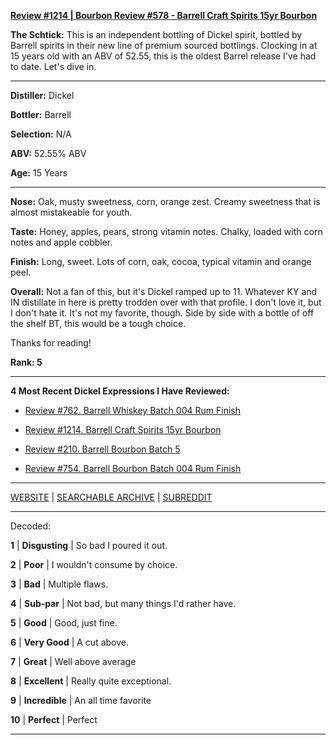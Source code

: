 
[**Review #1214 | Bourbon Review #578 - Barrell Craft Spirits 15yr Bourbon**]( https://t8ke.review/review-1214-barrell-craft-spirits-15yr-bourbon)

**The Schtick:** This is an independent bottling of Dickel spirit, bottled by Barrell spirits in their new line of premium sourced bottlings. Clocking in at 15 years old with an ABV of 52.55, this is the oldest Barrel release I've had to date. Let's dive in. 

-----

**Distiller:** Dickel

**Bottler:** Barrell

**Selection:** N/A

**ABV:** 52.55% ABV

**Age:** 15 Years 

-----

**Nose:**  Oak, musty sweetness, corn, orange zest. Creamy sweetness that is almost mistakeable for youth. 

**Taste:** Honey, apples, pears, strong vitamin notes. Chalky, loaded with corn notes and apple cobbler. 

**Finish:** Long, sweet. Lots of corn, oak, cocoa, typical vitamin and orange peel. 

**Overall:** Not a fan of this, but it's Dickel ramped up to 11. Whatever KY and IN distillate in here is pretty trodden over with that profile. I don't love it, but I don't hate it. It's not my favorite, though. Side by side with a bottle of off the shelf BT, this would be a tough choice. 

Thanks for reading!

**Rank: 5**

----- 

**4 Most Recent Dickel Expressions I Have Reviewed:** 

- [Review #762. Barrell Whiskey Batch 004 Rum Finish]( https://t8ke.review/review-762-barrell-whiskey-batch-004/) 

- [Review #1214. Barrell Craft Spirits 15yr Bourbon]( https://t8ke.review/review-1214-barrell-craft-spirits-15yr-bourbon) 

- [Review #210. Barrell Bourbon Batch 5 ]( https://t8ke.review/review-210-barrell-bourbon-batch-5/) 

- [Review #754. Barrell Bourbon Batch 004 Rum Finish]( https://t8ke.review/review-754-barrell-bourbon-batch-004-rum-finish/) 

-----

[WEBSITE](https://t8ke.review) | [SEARCHABLE ARCHIVE](https://t8ke.review/review-archive/) | [SUBREDDIT](https://reddit.com/r/t8kereviews)

-----

Decoded:

**1** | **Disgusting** | So bad I poured it out.

**2** | **Poor** | I wouldn't consume by choice.

**3** | **Bad** | Multiple flaws.

**4** | **Sub-par** | Not bad, but many things I'd rather have.

**5** | **Good** | Good, just fine.

**6** | **Very Good** | A cut above.

**7** | **Great** | Well above average

**8** | **Excellent** | Really quite exceptional.

**9** | **Incredible** | An all time favorite

**10** | **Perfect** | Perfect

----

